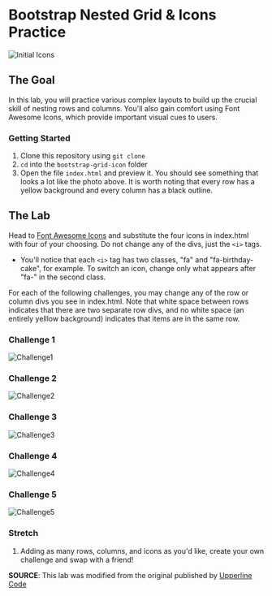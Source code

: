 # Bootstrap Nested Grid & Icons Practice

![Initial Icons](https://github.com/upperlinecode/bootstrap-grid-icon-practice/blob/master/icons_start.png?raw=true)

## The Goal
In this lab, you will practice various complex layouts to build up the crucial skill of nesting rows and columns. You'll also gain comfort using Font Awesome Icons, which provide important visual cues to users.

### Getting Started

1. Clone this repository using `git clone`
2. `cd` into the `bootstrap-grid-icon` folder
3. Open the file `index.html` and preview it. You should see something that looks a lot like the photo above. It is worth noting that every row has a yellow background and every column has a black outline.

## The Lab
Head to <a href="https://fontawesome.com/icons?d=gallery&m=free">Font Awesome Icons</a> and substitute the four icons in index.html with four of your choosing. Do not change any of the divs, just the `<i>` tags.

* You'll notice that each `<i>` tag has two classes, "fa" and "fa-birthday-cake", for example. To switch an icon, change only what appears after "fa-" in the second class.

For each of the following challenges, you may change any of the row or column divs you see in index.html. Note that white space between rows indicates that there are two separate row divs, and no white space (an entirely yelllow background) indicates that items are in the same row.

### Challenge 1
![Challenge1](https://github.com/upperlinecode/bootstrap-grid-icon-practice/blob/master/challenge1.png?raw=true)
### Challenge 2
![Challenge2](https://github.com/upperlinecode/bootstrap-grid-icon-practice/blob/master/challenge2.png?raw=true)
### Challenge 3
![Challenge3](https://github.com/upperlinecode/bootstrap-grid-icon-practice/blob/master/challenge3.png?raw=true)
### Challenge 4
![Challenge4](https://github.com/upperlinecode/bootstrap-grid-icon-practice/blob/master/challenge4.png?raw=true)
### Challenge 5
![Challenge5](https://github.com/upperlinecode/bootstrap-grid-icon-practice/blob/master/challenge5.png?raw=true)

### Stretch
1. Adding as many rows, columns, and icons as you'd like, create your own challenge and swap with a friend!

**SOURCE**: This lab was modified from the original published by [Upperline Code](https://github.com/upperlinecode/bootstrap-grid-icon-practice)